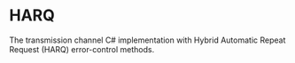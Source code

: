 # HARQ
The transmission channel C# implementation with Hybrid Automatic Repeat Request (HARQ) error-control methods.
